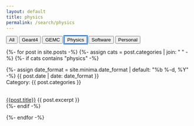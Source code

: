 ```yaml
---
layout: default
title: physics
permalink: /search/physics
---
```



<div id="html_button_selector">
<div class="button-group">
<button onclick="my_select('all')      ; "                                     > All      </button>
<button onclick="my_select('geant4')   ; "                                     > Geant4   </button>
<button onclick="my_select('gemc')     ; "                                     > GEMC     </button>
<button onclick="my_select('physics')  ; " style="outline: 2px solid #2a7ae2;" > Physics  </button>
<button onclick="my_select('software') ; "                                     > Software </button>
<button onclick="my_select('personal') ; "                                     > Personal </button>
</div>
</div>

<div id="html_content_selector">

{%- for post in site.posts -%}
{%- assign cats = post.categories | join: " " -%}
{%- if cats contains "physics" -%}

{%- assign date_format = site.minima.date_format | default: "%b %-d, %Y" -%}
<span class="post-meta">{{ post.date | date: date_format }}<br></span>
<span class="post-meta">Category: {{ post.categories }}</span>

<br/>
<a href="{{ post.url | relative_url }}">{{post.title}}</a>
{{ post.excerpt }}
<br/>
{%- endif -%}

{%- endfor -%}

</div>

